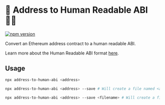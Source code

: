 # 🤖 Address to Human Readable ABI 🧑‍💻

[![npm version](https://badge.fury.io/js/%40onmax%2Faddress-to-human-abi.svg)](https://badge.fury.io/js/%40onmax%2Faddress-to-human-abi)

Convert an Ethereum address contract to a human readable ABI.

Learn more about the Human Readable ABI format [here](https://docs.ethers.org/v5/api/utils/abi/formats/#abi-formats--human-readable-abi).

## Usage

```bash
npx address-to-human-abi <address>
```

```bash
npx address-to-human-abi <address> --save # Will create a file named <address>.json
```

```bash
npx address-to-human-abi <address> --save <filename> # Will create a file named <filename>.json
```
